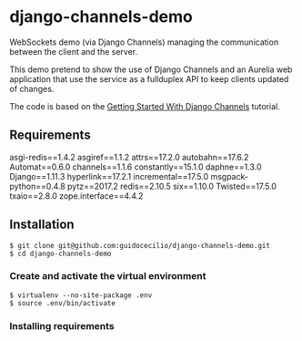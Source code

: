 # django-channels-demo
WebSockets demo (via Django Channels) managing the communication between the client and the server.

This demo pretend to show the use of Django Channels and an Aurelia web application that use the service as 
a fullduplex API to keep clients updated of changes.

The code is based on the [Getting Started With Django Channels](https://realpython.com/blog/python/getting-started-with-django-channels/)
tutorial.

## Requirements
asgi-redis==1.4.2
asgiref==1.1.2
attrs==17.2.0
autobahn==17.6.2
Automat==0.6.0
channels==1.1.6
constantly==15.1.0
daphne==1.3.0
Django==1.11.3
hyperlink==17.2.1
incremental==17.5.0
msgpack-python==0.4.8
pytz==2017.2
redis==2.10.5
six==1.10.0
Twisted==17.5.0
txaio==2.8.0
zope.interface==4.4.2

## Installation

```shell
$ git clone git@github.com:guidocecilio/django-channels-demo.git
$ cd django-channels-demo
```

### Create and activate the virtual environment
```shell
$ virtualenv --no-site-package .env
$ source .env/bin/activate
```
### Installing requirements





